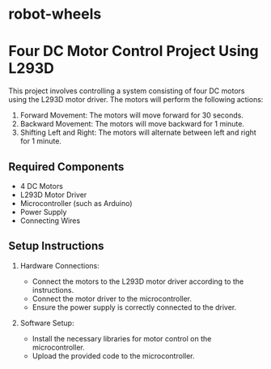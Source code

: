 # robot-wheels
# Four DC Motor Control Project Using L293D

This project involves controlling a system consisting of four DC motors using the L293D motor driver. The motors will perform the following actions:

1. Forward Movement: The motors will move forward for 30 seconds.
2. Backward Movement: The motors will move backward for 1 minute.
3. Shifting Left and Right: The motors will alternate between left and right for 1 minute.

## Required Components

- 4 DC Motors
- L293D Motor Driver
- Microcontroller (such as Arduino)
- Power Supply
- Connecting Wires

## Setup Instructions

1. Hardware Connections:
   - Connect the motors to the L293D motor driver according to the instructions.
   - Connect the motor driver to the microcontroller.
   - Ensure the power supply is correctly connected to the driver.

2. Software Setup:
   - Install the necessary libraries for motor control on the microcontroller.
   - Upload the provided code to the microcontroller.
